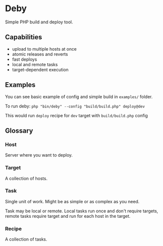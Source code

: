 # Deby

Simple PHP build and deploy tool.

## Capabilities

- upload to multiple hosts at once
- atomic releases and reverts
- fast deploys
- local and remote tasks
- target-dependent execution

## Examples

You can see basic example of config and simple build in `examples/` folder.

To run deby:
```php "bin/deby" --config "build/build.php" deploy@dev```

This would run `deploy` recipe for `dev` target with `build/build.php` config


## Glossary

### Host
Server where you want to deploy. 

### Target
A collection of hosts.

### Task
Single unit of work. Might be as simple or as complex as you need.

Task may be local or remote. Local tasks run once and don't require targets,
remote tasks require target and run for each host in the target.

### Recipe
A collection of tasks.